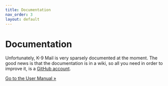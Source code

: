 ```yaml
---
title: Documentation 
nav_order: 3 
layout: default
---
```


# Documentation

Unfortunately, K-9 Mail is very sparsely documented at the moment. The good news is that the documentation is in a wiki, so all you need in order to improve it, is a [GitHub account](https://github.com/).


<a href="https://github.com/k9mail/k-9/wiki/Manual" class="btn btn-primary btn-large">Go to the User Manual »</a>
